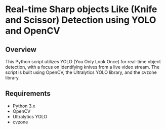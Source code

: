 # Real-time Sharp objects Like (Knife and Scissor) Detection using YOLO and OpenCV

## Overview

This Python script utilizes YOLO (You Only Look Once) for real-time object detection, with a focus on identifying knives from a live video stream.
The script is built using OpenCV, the Ultralytics YOLO library, and the cvzone library.

## Requirements

- Python 3.x
- OpenCV
- Ultralytics YOLO
- cvzone
